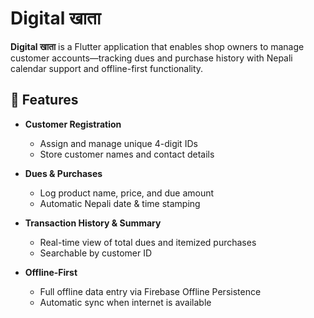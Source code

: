 # Digital खाता

**Digital खाता** is a Flutter application that enables shop owners to manage customer accounts—tracking dues and purchase history with Nepali calendar support and offline-first functionality.

## 🚀 Features

- **Customer Registration**  
  - Assign and manage unique 4-digit IDs  
  - Store customer names and contact details

- **Dues & Purchases**  
  - Log product name, price, and due amount  
  - Automatic Nepali date & time stamping  

- **Transaction History & Summary**  
  - Real-time view of total dues and itemized purchases  
  - Searchable by customer ID  

- **Offline-First**  
  - Full offline data entry via Firebase Offline Persistence  
  - Automatic sync when internet is available  




